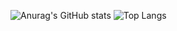 ![Anurag's GitHub stats](https://github-readme-stats.vercel.app/api?username=isaarinen&show_icons=true&theme=ambient_gradient)
![Top Langs](https://github-readme-stats.vercel.app/api/top-langs/?username=anuraghazra&layout=compact)
